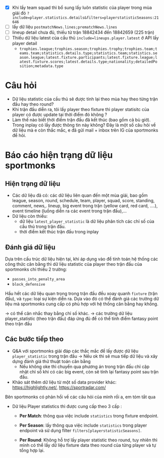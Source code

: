  - [x] Khi lấy team squad thì bổ sung lấy luôn statistic của player trong mùa giải đó `?include=player.statistics.details&filters=playerstatisticSeasons:21646`
- [ ] lấy dữ liệu `postmatchNews.lines;prematchNews.lines`
- [ ] lineup detail chưa đủ, thiếu từ trận 18842434 đến 18842659 (225 trận)
- [ ] Thiếu dữ liệu latest của cầu thủ `include=lineups.player.latest` ở API lấy player detail
	- `trophies.league;trophies.season;trophies.trophy;trophies.team;teams.team;statistics.details.type;statistics.team;statistics.season.league;latest.fixture.participants;latest.fixture.league;latest.fixture.scores;latest.details.type;nationality;detailedPosition;metadata.type`


# Câu hỏi
- Dữ liệu statistic của cầu thủ sẽ được tính lại theo mùa hay theo từng trận đấu hay theo round?
- Khi trận đấu diễn ra, tôi lấy player theo fixture thì player statisitc của player có được update tại thời điểm đó không ?
- Làm thế nào biết thời điểm trận đấu đã kết thúc (bao gồm cả bù giờ). Trong inplay có lấy được thông tin này không?
Đây là một số câu hỏi về dữ liệu mà e còn thắc mắc, e đã gửi mail + inbox trên IG của sportmonks để hỏi.



  
 # Báo cáo hiện trạng dữ liệu sportmonks
 ## Hiện trạng dữ liệu
- Các dữ liệu đã có: các dữ liệu liên quan đến một mùa giải, bao gồm league, season, round, schedule, team, player, squad, score, standing, comment, news,. lineup,  big event trong trận (yellow card, red card, ....), event timeline (luồng diễn ra các event trong trận đấu),... 
- Dữ liệu còn thiếu: 
	- dữ liệu `latest_player_statistic` là dữ liệu phân tích các chỉ số của cầu thủ trong trận đấu.
	- thời điểm kết thúc trận đấu trong inplay
## Đánh giá dữ liệu
Dựa trên cấu trúc dữ liệu hiện tại, khi áp dụng vào để tính toán hệ thống các công thức cân bằng thì dữ liệu statistic của player theo trận đấu của sportmonks chỉ thiếu 2 trường:
- `passes_into_penalty_area`
- `block_defensive`


Hầu hết các dữ liệu quan trọng trong trận đấu đều xoay quanh `fixture` (trận đấu), và `type`: loại sự kiện diễn ra. Dựa vào đó có thể đánh giá các trường dữ liệu mà sportmonks cung cấp có phù hợp với hệ thống cân bằng hay không.

→ có thể cân nhắc thay bằng chỉ số khác.
→ các trường dữ liệu player_statistic (theo trận đấu) đáp ứng đủ để có thể tính điểm fantasy point theo trận đấu

## Các bước tiếp theo
- Q&A với sportmonks giải đáp các thắc mắc để lấy được dữ liệu `player_statistic` trong trận đấu → Nếu ok thì sẽ mua tiếp dữ liệu và xây dựng đánh giá thử thuật toán cân bằng
	- Nếu không oke thì chuyển qua phương án trong trận đấu chỉ cập nhật chỉ số khi có các big event, còn sẽ tính lại fantasy point sau trận đấu.
- Khảo sát thêm dữ liệu từ một số data provider khác: https://highlightly.net/, https://sportradar.com/ 

Bên sportmonks có phản hồi về các câu hỏi của mình rồi a, em tóm tắt qua
- Dữ liệu Player statistics thì được cung cấp theo 3 cấp :

	-   **Per Match**: thông qua việc include  `statistics`  trong fixture endpoint.
	    
	-   **Per Season**: lấy thông qua việc include  `statistics`  trong player endpoint và sử dụng filter  `filters[playerstatisticSeasons]`.
	    
	-   **Per Round**: Không hỗ trợ lấy player statistic theo round, tuy nhiên thì mình có thể lấy dữ liệu fixture data theo round của từng player và tự tổng hợp lại.
<!--stackedit_data:
eyJoaXN0b3J5IjpbLTg3ODc1MTg0MSwtNzA4ODk3OTk2LC0xOD
AxMDQ5NDkxLC0xOTE2Mzg0OTE2LC0xNTkwMTY1MTI3LC0yMDg5
MzYyMzQ4LC0yMDY4NTExMzUxLC0xMzQzNDE4NTA4LDE0ODE0OT
gyMTEsLTkxMDEwNzUyMywyMTE1OTI0NzUwLDU0MTMzNzA2OSw0
NzU1NDI2NjQsNjQzMzgyOTg1LDM2MzI4NDAyMCwxMzE3MzczOD
kxLDE4OTAxOTkwNDksMTIxOTY0NDI5OSwxNzM0MDYyNTg4LDUz
NDYwMzE5N119
-->